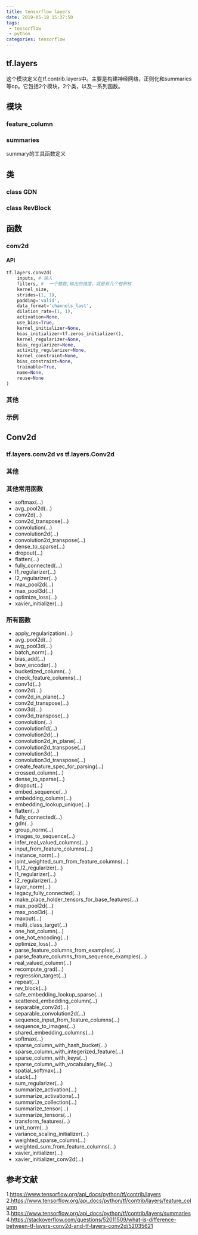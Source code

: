 ```yaml
---
title: tensorflow layers
date: 2019-05-18 15:37:50
tags:
 - tensorflow
 - python
categories: tensorflow
---
```


## tf.layers
这个模块定义在tf.contrib.layers中。主要是构建神经网络，正则化和summaries等op。它包括2个模块，2个类，以及一系列函数。

## 模块
### feature_column


### summaries
summary的工具函数定义

## 类
### class GDN
### class RevBlock

## 函数

### conv2d
#### API
``` python
tf.layers.conv2d(
    inputs, # 输入
    filters, #  一个整数,输出的维度，就是有几个卷积核
    kernel_size,
    strides=(1, 1),
    padding='valid',
    data_format='channels_last',
    dilation_rate=(1, 1),
    activation=None,
    use_bias=True,
    kernel_initializer=None,
    bias_initializer=tf.zeros_initializer(),
    kernel_regularizer=None,
    bias_regularizer=None,
    activity_regularizer=None,
    kernel_constraint=None,
    bias_constraint=None,
    trainable=True,
    name=None,
    reuse=None
)
```

### 其他
### 示例

## Conv2d

### tf.layers.conv2d vs tf.layers.Conv2d
### 其他

### 其他常用函数
- softmax(...)
- avg_pool2d(...)
- conv2d(...)
- conv2d_transpose(...)
- convolution(...)
- convolution2d(...)
- convolution2d_transpose(...)
- dense_to_sparse(...)
- dropout(...)
- flatten(...)
- fully_connected(...)
- l1_regularizer(...)
- l2_regularizer(...)
- max_pool2d(...)
- max_pool3d(...)
- optimize_loss(...)
- xavier_initializer(...)

### 所有函数
- apply_regularization(...)
- avg_pool2d(...)
- avg_pool3d(...)
- batch_norm(...)
- bias_add(...)
- bow_encoder(...)
- bucketized_column(...)
- check_feature_columns(...)
- conv1d(...)
- conv2d(...)
- conv2d_in_plane(...)
- conv2d_transpose(...)
- conv3d(...)
- conv3d_transpose(...)
- convolution(...)
- convolution1d(...)
- convolution2d(...)
- convolution2d_in_plane(...)
- convolution2d_transpose(...)
- convolution3d(...)
- convolution3d_transpose(...)
- create_feature_spec_for_parsing(...)
- crossed_column(...)
- dense_to_sparse(...)
- dropout(...)
- embed_sequence(...)
- embedding_column(...)
- embedding_lookup_unique(...)
- flatten(...)
- fully_connected(...)
- gdn(...)
- group_norm(...)
- images_to_sequence(...)
- infer_real_valued_columns(...)
- input_from_feature_columns(...)
- instance_norm(...)
- joint_weighted_sum_from_feature_columns(...)
- l1_l2_regularizer(...)
- l1_regularizer(...)
- l2_regularizer(...)
- layer_norm(...)
- legacy_fully_connected(...)
- make_place_holder_tensors_for_base_features(...)
- max_pool2d(...)
- max_pool3d(...)
- maxout(...)
- multi_class_target(...)
- one_hot_column(...)
- one_hot_encoding(...)
- optimize_loss(...)
- parse_feature_columns_from_examples(...)
- parse_feature_columns_from_sequence_examples(...)
- real_valued_column(...)
- recompute_grad(...)
- regression_target(...)
- repeat(...)
- rev_block(...)
- safe_embedding_lookup_sparse(...)
- scattered_embedding_column(...)
- separable_conv2d(...)
- separable_convolution2d(...)
- sequence_input_from_feature_columns(...)
- sequence_to_images(...)
- shared_embedding_columns(...)
- softmax(...)
- sparse_column_with_hash_bucket(...)
- sparse_column_with_integerized_feature(...)
- sparse_column_with_keys(...)
- sparse_column_with_vocabulary_file(...)
- spatial_softmax(...)
- stack(...)
- sum_regularizer(...)
- summarize_activation(...)
- summarize_activations(...)
- summarize_collection(...)
- summarize_tensor(...)
- summarize_tensors(...)
- transform_features(...)
- unit_norm(...)
- variance_scaling_initializer(...)
- weighted_sparse_column(...)
- weighted_sum_from_feature_columns(...)
- xavier_initializer(...)
- xavier_initializer_conv2d(...)

## 参考文献
1.https://www.tensorflow.org/api_docs/python/tf/contrib/layers
2.https://www.tensorflow.org/api_docs/python/tf/contrib/layers/feature_column
3.https://www.tensorflow.org/api_docs/python/tf/contrib/layers/summaries
4.https://stackoverflow.com/questions/52011509/what-is-difference-between-tf-layers-conv2d-and-tf-layers-conv2d/52035621
